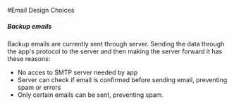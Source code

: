 #Email Design Choices
##### Backup emails
Backup emails are currently sent through server.
Sending the data through the app's protocol to the server and then making the server forward it has these reasons:
- No acces to SMTP server needed by app
- Server can check if email is confirmed before sending email, preventing spam or errors
- Only certain emails can be sent, preventing spam.
